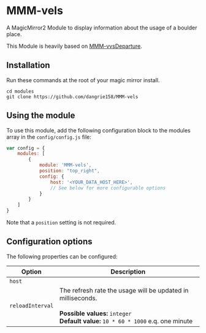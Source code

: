 # MMM-vels
A MagicMirror2 Module to display information about the usage of a boulder place.

This Module is heavily based on [MMM-vvsDeparture](https://github.com/niklaskappler/MMM-vvsDeparture).

## Installation
Run these commands at the root of your magic mirror install.

```shell
cd modules
git clone https://github.com/dangrie158/MMM-vels
```

## Using the module
To use this module, add the following configuration block to the modules array in the `config/config.js` file:
```js
var config = {
    modules: [
        {
            module: 'MMM-vels',
            position: "top_right",
            config: {
                host: '<YOUR_DATA_HOST_HERE>',
                // See below for more configurable options
            }
        }
    ]
}
```

Note that a `position` setting is not required.

## Configuration options
The following properties can be configured:

<table width="100%">
	<thead>
		<tr>
			<th>Option</th>
			<th width="100%">Description</th>
		</tr>
	<thead>
	<tbody>
		<tr>
			<td><code>host</code></td>
			<td></td>
		</tr>
		<tr>
			<td>
			    <code>reloadInterval</code>
			</td>
     		 <td>The refresh rate the usage will be updated in milliseconds. 
      			<br><br><b>Possible values:</b> <code>integer</code>
				<br><b>Default value:</b> <code>10 * 60 * 1000</code> e.q. one minute
			</td>
		</tr>
	</tbody>
</table>


